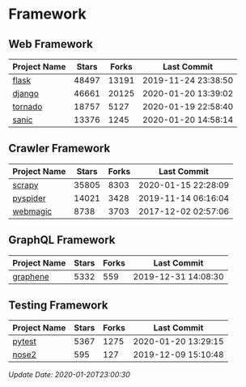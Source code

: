 # Framework

## Web Framework

| Project Name | Stars | Forks | Last Commit |
| ------------ | ----- | ----- | ----------- |
| [flask](https://github.com/pallets/flask) | 48497 | 13191 | 2019-11-24 23:38:50 |
| [django](https://github.com/django/django) | 46661 | 20125 | 2020-01-20 13:39:02 |
| [tornado](https://github.com/tornadoweb/tornado) | 18757 | 5127 | 2020-01-19 22:58:40 |
| [sanic](https://github.com/huge-success/sanic) | 13376 | 1245 | 2020-01-20 14:58:14 |

## Crawler Framework

| Project Name | Stars | Forks | Last Commit |
| ------------ | ----- | ----- | ----------- |
| [scrapy](https://github.com/scrapy/scrapy) | 35805 | 8303 | 2020-01-15 22:28:09 |
| [pyspider](https://github.com/binux/pyspider) | 14021 | 3428 | 2019-11-14 06:16:04 |
| [webmagic](https://github.com/code4craft/webmagic) | 8738 | 3703 | 2017-12-02 02:57:06 |

## GraphQL Framework

| Project Name | Stars | Forks | Last Commit |
| ------------ | ----- | ----- | ----------- |
| [graphene](https://github.com/graphql-python/graphene) | 5332 | 559 | 2019-12-31 14:08:30 |

## Testing Framework

| Project Name | Stars | Forks | Last Commit |
| ------------ | ----- | ----- | ----------- |
| [pytest](https://github.com/pytest-dev/pytest) | 5367 | 1275 | 2020-01-20 13:29:15 |
| [nose2](https://github.com/nose-devs/nose2) | 595 | 127 | 2019-12-09 15:10:48 |

*Update Date: 2020-01-20T23:00:30*